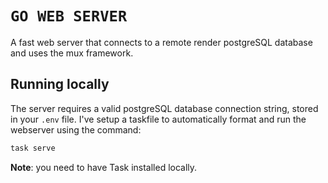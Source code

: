 # `GO WEB SERVER`
A fast web server that connects to a remote render postgreSQL database and uses the mux framework.

## Running locally
The server requires a valid postgreSQL database connection string, stored in your `.env` file.
I've setup a taskfile to automatically format and run the webserver using the command:
```bash
task serve
```
**Note**: you need to have Task installed locally.

